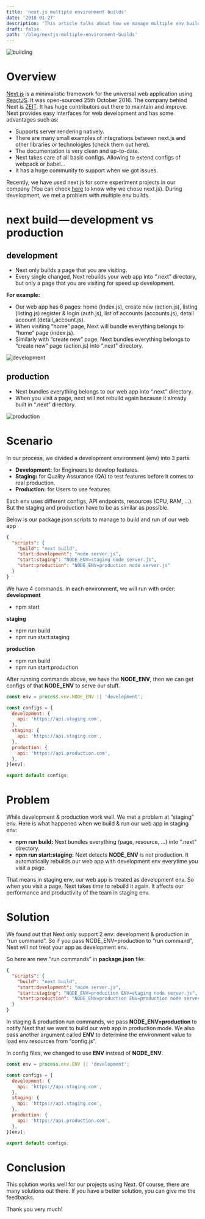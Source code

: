 ```yaml
---
title: 'next.js multiple environment builds'
date: '2018-01-27'
description: 'This article talks about how we manage multiple env builds using nextjs.'
draft: false
path: '/blog/nextjs-multiple-environment-builds'
---
```


![building](https://cdn-images-1.medium.com/max/800/1*qFOpudaR2zUk_lS8Xa526A.jpeg 'building')

# Overview

[Next.js](https://github.com/zeit/next.js/) is a minimalistic framework for the universal web application using [ReactJS](https://reactjs.org/). It was open-sourced 25th October 2016. The company behind Next is [ZEIT](https://zeit.co/). It has huge contributors out there to maintain and improve. Next provides easy interfaces for web development and has some advantages such as:

- Supports server rendering natively.
- There are many small examples of integrations between next.js and other libraries or technologies (check them out here).
- The documentation is very clean and up-to-date.
- Next takes care of all basic configs. Allowing to extend configs of webpack or babel…
- It has a huge community to support when we got issues.

Recently, we have used next.js for some experiment projects in our company (You can check [here](https://codeburst.io/next-js-at-chotot-ca9c1520f436) to know why we chose next.js). During development, we met a problem with multiple env builds.

# next build — development vs production

## development

- Next only builds a page that you are visiting.
- Every single changed, Next rebuilds your web app into “.next” directory, but only a page that you are visiting for speed up development.

**For example:**

- Our web app has 6 pages: home (index.js), create new (action.js), listing (listing.js) register & login (auth.js), list of accounts (accounts.js), detail account (detail_account.js).
- When visiting “home” page, Next will bundle everything belongs to “home” page (index.js).
- Similarly with “create new” page, Next bundles everything belongs to “create new” page (action.js) into “.next” directory.

![development](https://cdn-images-1.medium.com/max/1600/0*IIR-nu76WmDWbIw2. 'Development')

## production

- Next bundles everything belongs to our web app into “.next” directory.
- When you visit a page, next will not rebuild again because it already built in “.next” directory.

![production](https://cdn-images-1.medium.com/max/1600/0*iZ1gcg7x4tFG4peM. 'Production')

# Scenario

In our process, we divided a development environment (env) into 3 parts:

- **Development:** for Engineers to develop features.
- **Staging:** for Quality Assurance (QA) to test features before it comes to real production.
- **Production:** for Users to use features.

Each env uses different configs, API endpoints, resources (CPU, RAM, …). But the staging and production have to be as similar as possible.

Below is our package.json scripts to manage to build and run of our web app

```json
{
  "scripts": {
    "build": "next build",
    "start:development": "node server.js",
    "start:staging": "NODE_ENV=staging node server.js",
    "start:production": "NODE_ENV=production node server.js"
  }
}
```

We have 4 commands. In each environment, we will run with order:
**development**

- npm start

**staging**

- npm run build
- npm run start:staging

**production**

- npm run build
- npm run start:production

After running commands above, we have the **NODE_ENV**, then we can get configs of that **NODE_ENV** to serve our stuff.

```js
const env = process.env.NODE_ENV || 'development';

const configs = {
  development: {
    api: 'https://api.staging.com',
  },
  staging: {
    api: 'https://api.staging.com',
  },
  production: {
    api: 'https://api.production.com',
  },
}[env];

export default configs;
```

# Problem

While development & production work well. We met a problem at “staging” env. Here is what happened when we build & run our web app in staging env:

- **npm run build:** Next bundles everything (page, resource, …) into “.next” directory.
- **npm run start:staging:** Next detects **NODE_ENV** is not production. It automatically rebuilds our web app with development env everytime you visit a page.

That means in staging env, our web app is treated as development env. So when you visit a page, Next takes time to rebuild it again. It affects our performance and productivity of the team in staging env.

# Solution

We found out that Next only support 2 env: development & production in “run command”. So if you pass NODE_ENV=production to “run command”, Next will not treat your app as development env.

So here are new “run commands” in **package.json** file:

```json
{
  "scripts": {
    "build": "next build",
    "start:development": "node server.js",
    "start:staging": "NODE_ENV=production ENV=staging node server.js",
    "start:production": "NODE_ENV=production ENV=production node server.js"
  }
}
```

In staging & production run commands, we pass **NODE_ENV=production** to notify Next that we want to build our web app in production mode. We also pass another argument called **ENV** to determine the environment value to load env resources from “config.js”.

In config files, we changed to use **ENV** instead of **NODE_ENV**.

```js
const env = process.env.ENV || 'development';

const configs = {
  development: {
    api: 'https://api.staging.com',
  },
  staging: {
    api: 'https://api.staging.com',
  },
  production: {
    api: 'https://api.production.com',
  },
}[env];

export default configs;
```

# Conclusion

This solution works well for our projects using Next. Of course, there are many solutions out there. If you have a better solution, you can give me the feedbacks.

Thank you very much!
